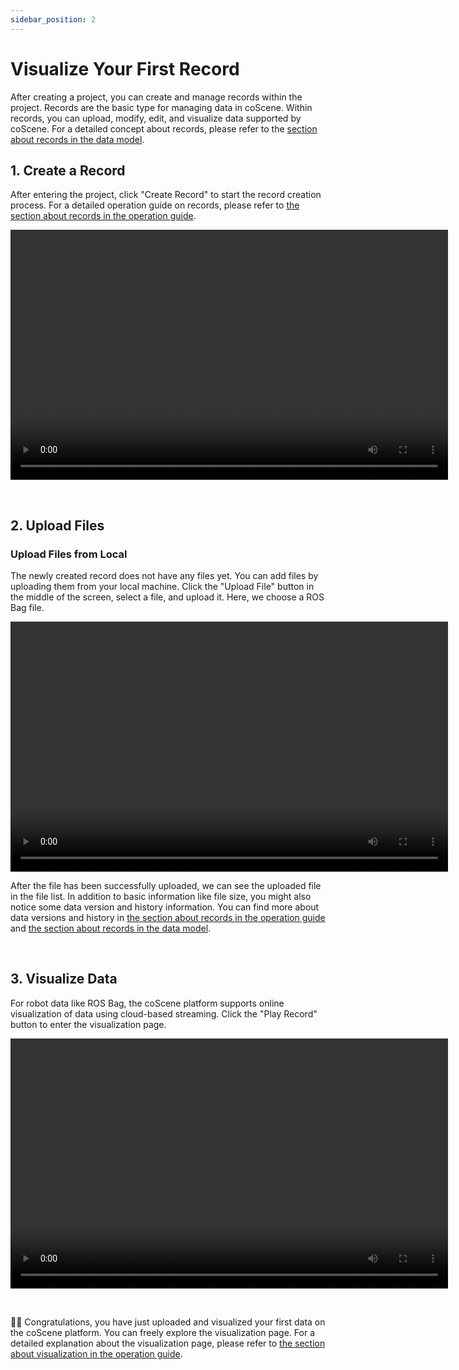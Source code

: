 ```yaml
---
sidebar_position: 2
---
```


# Visualize Your First Record

After creating a project, you can create and manage records within the project. Records are the basic type for managing data in coScene. Within records, you can upload, modify, edit, and visualize data supported by coScene. For a detailed concept about records, please refer to the [section about records in the data model](../3-concepts/1-data-models.md#record-record).

## 1. Create a Record

After entering the project, click "Create Record" to start the record creation process. For a detailed operation guide on records, please refer to [the section about records in the operation guide](../4-recipes/4-record/3-manage-records.md).

<video src="https://coscene-artifacts-prod.oss-cn-hangzhou.aliyuncs.com/docs/en/2-get-started/creating-a-record.mp4" controls="controls" width="700" height="400"></video>

<br />

## 2. Upload Files

### Upload Files from Local

The newly created record does not have any files yet. You can add files by uploading them from your local machine. Click the "Upload File" button in the middle of the screen, select a file, and upload it. Here, we choose a ROS Bag file.

<video src="https://coscene-artifacts-prod.oss-cn-hangzhou.aliyuncs.com/docs/en/2-get-started/upload-files.mp4" controls="controls" width="700" height="400"></video>

After the file has been successfully uploaded, we can see the uploaded file in the file list. In addition to basic information like file size, you might also notice some data version and history information. You can find more about data versions and history in [the section about records in the operation guide](../4-recipes/4-record/3-manage-records.md) and [the section about records in the data model](../3-concepts/1-data-models.md#record-record).

<br />

## 3. Visualize Data

For robot data like ROS Bag, the coScene platform supports online visualization of data using cloud-based streaming. Click the "Play Record" button to enter the visualization page.

<video src="https://coscene-artifacts-prod.oss-cn-hangzhou.aliyuncs.com/docs/en/2-get-started/play-record.mp4" controls="controls" width="700" height="400"></video>

<br />

🎉🎉 Congratulations, you have just uploaded and visualized your first data on the coScene platform. You can freely explore the visualization page. For a detailed explanation about the visualization page, please refer to [the section about visualization in the operation guide](../4-recipes/6-viz/1-about-viz.md).
